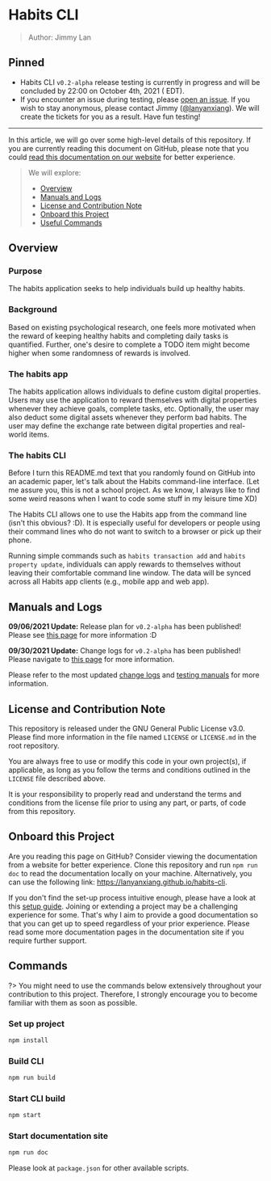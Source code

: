 # Habits CLI

> Author: Jimmy Lan

## Pinned
* Habits CLI `v0.2-alpha` release testing is currently in progress and will be concluded by 22:00 on October 4th, 2021 (
  EDT).
* If you encounter an issue during testing, please [open an issue](https://github.com/lanyanxiang/habits-cli/issues). If
  you wish to stay anonymous, please contact Jimmy ([@lanyanxiang](https://github.com/lanyanxiang)). We will create the
  tickets for you as a result. Have fun testing!

---

In this article, we will go over some high-level details of this repository. If you are currently reading this document on GitHub, please note that you could [read this documentation on our website](https://lanyanxiang.github.io/habits-cli/) for better experience.

> We will explore:
>
> - [Overview](#overview)
> - [Manuals and Logs](#manuals-and-logs)
> - [License and Contribution Note](#license-and-contribution-note)
> - [Onboard this Project](#onboard-this-project)
> - [Useful Commands](#commands)

## Overview

### Purpose
The habits application seeks to help individuals build up healthy habits.

### Background
Based on existing psychological research, one feels more motivated when the reward of keeping healthy habits and completing daily tasks is quantified. Further, one's desire to complete a TODO item might become higher when some randomness of rewards is involved.

### The habits app
The habits application allows individuals to define custom digital properties. Users may use the application to reward themselves with digital properties whenever they achieve goals, complete tasks, etc. Optionally, the user may also deduct some digital assets whenever they perform bad habits. The user may define the exchange rate between digital properties and real-world items.

### The habits CLI
Before I turn this README.md text that you randomly found on GitHub into an academic paper, let's talk about the Habits command-line interface. (Let me assure you, this is not a school project. As we know, I always like to find some weird reasons when I want to code some stuff in my leisure time XD)

The Habits CLI allows one to use the Habits app from the command line (isn't this obvious? :D). It is especially useful
for developers or people using their command lines who do not want to switch to a browser or pick up their phone.

Running simple commands such as `habits transaction add` and `habits property update`, individuals can apply rewards to
themselves without leaving their comfortable command line window. The data will be synced across all Habits app
clients (e.g., mobile app and web app).

## Manuals and Logs

**09/06/2021 Update:** Release plan for `v0.2-alpha` has been published! Please see [this page](release-plans/v0.2.md)
for more information :D

**09/30/2021 Update:** Change logs for `v0.2-alpha` has been published! Please navigate
to [this page](change-logs/v0.2.md) for more information.

Please refer to the most updated [change logs](change-logs) and [testing manuals](testing) for more information.

## License and Contribution Note

This repository is released under the GNU General Public License v3.0. Please find more information in the file
named `LICENSE` or `LICENSE.md` in the root repository.

You are always free to use or modify this code in your own project(s), if applicable, as long as you follow the terms
and conditions outlined in the `LICENSE` file described above.

It is your responsibility to properly read and understand the terms and conditions from the license file prior to using any part, or parts, of code from this repository.

## Onboard this Project

Are you reading this page on GitHub? Consider viewing the documentation from a website for better experience.
Clone this repository and run `npm run doc` to read the documentation locally on your machine.
Alternatively, you can use the following link: https://lanyanxiang.github.io/habits-cli.

If you don't find the set-up process intuitive enough, please have a look at this [setup guide](setup.md).
Joining or extending a project may be a challenging experience for some.
That's why I aim to provide a good documentation so that you can get up to speed regardless of your prior experience.
Please read some more documentation pages in the documentation site if you require further support.

## Commands

?> You might need to use the commands below extensively throughout your contribution to this project.
Therefore, I strongly encourage you to become familiar with them as soon as possible.

### Set up project

```bash
npm install
```

### Build CLI

```bash
npm run build
```

### Start CLI build

```bash
npm start
```

### Start documentation site

```bash
npm run doc
```

Please look at `package.json` for other available scripts.
